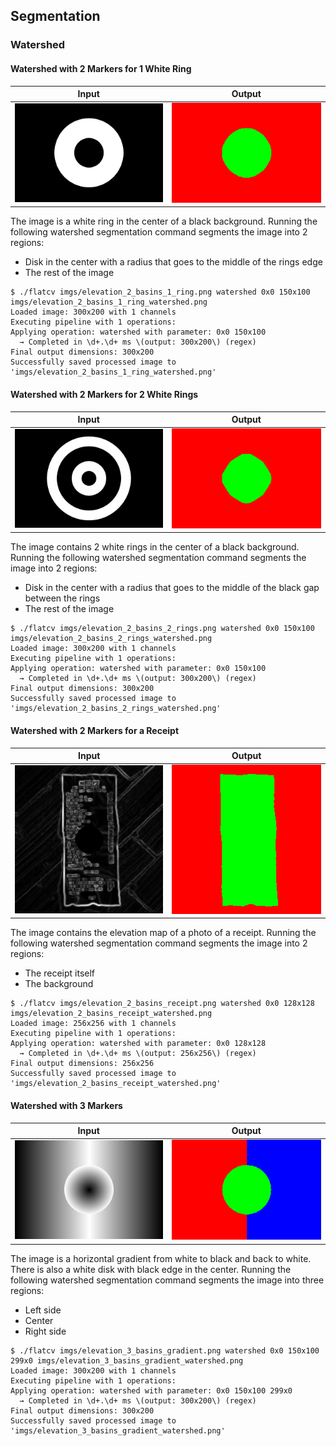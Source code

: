 ## Segmentation

### Watershed

#### Watershed with 2 Markers for 1 White Ring

Input | Output
------|--------
![](imgs/elevation_2_basins_1_ring.png) | ![](imgs/elevation_2_basins_1_ring_watershed.png)

The image is a white ring in the center of a black background.
Running the following watershed segmentation command segments the image into 2 regions:
- Disk in the center with a radius that goes to the middle of the rings edge
- The rest of the image

```scrut
$ ./flatcv imgs/elevation_2_basins_1_ring.png watershed 0x0 150x100 imgs/elevation_2_basins_1_ring_watershed.png
Loaded image: 300x200 with 1 channels
Executing pipeline with 1 operations:
Applying operation: watershed with parameter: 0x0 150x100
  → Completed in \d+.\d+ ms \(output: 300x200\) (regex)
Final output dimensions: 300x200
Successfully saved processed image to 'imgs/elevation_2_basins_1_ring_watershed.png'
```


#### Watershed with 2 Markers for 2 White Rings

Input | Output
------|--------
![](imgs/elevation_2_basins_2_rings.png) | ![](imgs/elevation_2_basins_2_rings_watershed.png)

The image contains 2 white rings in the center of a black background.
Running the following watershed segmentation command segments the image into 2 regions:
- Disk in the center with a radius that goes to the middle of the black gap between the rings
- The rest of the image

```scrut
$ ./flatcv imgs/elevation_2_basins_2_rings.png watershed 0x0 150x100 imgs/elevation_2_basins_2_rings_watershed.png
Loaded image: 300x200 with 1 channels
Executing pipeline with 1 operations:
Applying operation: watershed with parameter: 0x0 150x100
  → Completed in \d+.\d+ ms \(output: 300x200\) (regex)
Final output dimensions: 300x200
Successfully saved processed image to 'imgs/elevation_2_basins_2_rings_watershed.png'
```


#### Watershed with 2 Markers for a Receipt

Input | Output
------|--------
![](imgs/elevation_2_basins_receipt.png) | ![](imgs/elevation_2_basins_receipt_watershed.png)

The image contains the elevation map of a photo of a receipt.
Running the following watershed segmentation command segments the image into 2 regions:
- The receipt itself
- The background

```scrut
$ ./flatcv imgs/elevation_2_basins_receipt.png watershed 0x0 128x128 imgs/elevation_2_basins_receipt_watershed.png
Loaded image: 256x256 with 1 channels
Executing pipeline with 1 operations:
Applying operation: watershed with parameter: 0x0 128x128
  → Completed in \d+.\d+ ms \(output: 256x256\) (regex)
Final output dimensions: 256x256
Successfully saved processed image to 'imgs/elevation_2_basins_receipt_watershed.png'
```


#### Watershed with 3 Markers

Input | Output
------|--------
![](imgs/elevation_3_basins_gradient.png) | ![](imgs/elevation_3_basins_gradient_watershed.png)

The image is a horizontal gradient from white to black and back to white.
There is also a white disk with black edge in the center.
Running the following watershed segmentation command segments the image into three regions:
- Left side
- Center
- Right side

```scrut
$ ./flatcv imgs/elevation_3_basins_gradient.png watershed 0x0 150x100 299x0 imgs/elevation_3_basins_gradient_watershed.png
Loaded image: 300x200 with 1 channels
Executing pipeline with 1 operations:
Applying operation: watershed with parameter: 0x0 150x100 299x0
  → Completed in \d+.\d+ ms \(output: 300x200\) (regex)
Final output dimensions: 300x200
Successfully saved processed image to 'imgs/elevation_3_basins_gradient_watershed.png'
```
